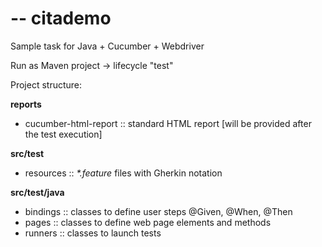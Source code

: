 # -- citademo
Sample task for Java + Cucumber + Webdriver

Run as Maven project -> lifecycle "test"

Project structure:

__reports__
- cucumber-html-report :: standard HTML report [will be provided after the test execution]

__src/test__
- resources :: _*.feature_ files with Gherkin notation  

__src/test/java__
- bindings :: classes to define user steps @Given, @When, @Then
- pages :: classes to define web page elements and methods
- runners :: classes to launch tests
